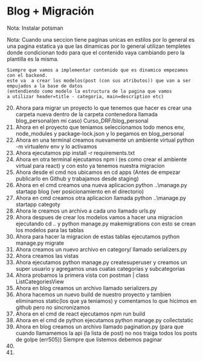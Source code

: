 # Blog + Migración

Nota: Instalar potsman

Nota: Cuando una seccion tiene paginas unicas en estilos por lo general es una pagina estatica
	ya que las dinamicas por lo general utilizan templetes donde condicionan todo para que el contenido vaya cambiando
	pero la plantilla es la misma.
	
	Siempre que vamos a implementar contenido que es dinamico empezamos con el backend.
	este va  a crear los modelos(post (con sus atributos)) que van a ser empujados a la base de datos 
	(entendiendo como modelo la estructura de la pagina que vamos 
	a utilizar header=title - categoria, main=description etc)

20. Ahora para migrar un proyecto lo que tenemos que hacer es crear una carpeta nueva dentro de la carpeta contenedora 
	llamada blog_personal(en mi caso) Curso_DRF/blog_personal
21. Ahora en el proyecto que teniamos seleccionamos todo menos env, node_modules y package-lock.json
	y lo pegamos en blog_personal
22. Ahora en una terminal creamos nuevamente un ambiente virtual python -m virtualenv env y lo activamos
23. Ahora ejecutamos pip install -r requirements.txt
24. Ahora en otra terminal ejecutamos npm i (es como crear el ambiente virtual para react) y con esto ya tenemos nuestra migracion
25. Ahora desde el cmd nos ubicamos en cd apps (Antes de empezar publicarlo en Github y trabajamos desde staging)
26. Ahora en el cmd creamos una nueva aplicacion python ..\manage.py startapp blog (ver posicionamiento en el directorio)
27. Ahora en cmd creamos otra aplicacion llamada python ..\manage.py startapp categoty
28. Ahora le creamos un archivo a cada uno llamado urls.py
29. Ahora despues de crear los modelos vamos a hacer una migracion ejecutando cd .. y python manage.py makemigrations
	con esto se crean los modelos para las tablas
30. Ahora para hacer la migracion de estas tablas ejecutamos python manage.py migrate
31. Ahora creamos un nuevo archivo en category/ llamado serializers.py
32. Ahora creamos las vistas
33. Ahora ejecutamos python manage.py createsuperuser y creamos un super usuario y agregamos unas cuatas categorias y subcategorias
34. Ahora probamos la primera vista con postman | class ListCategoriesView
35. Ahora en blog creamos un archivo llamado serializers.py
36. Ahora hacemos un nuevo build de nuestro proyecto y tambien eliminamos static(los que ya teniamos) y comentamos lo que hicimos en github
	pero no sincronizamos
37. Ahora en el cmd de react ejecutamos npm run build
38. Ahora en el cmd de python ejecutamos python manage.py collectstatic
39. Ahora en blog creamos un archivo llamado pagination.py (para que cuando llamamemos la api (la lista de post) no nos traiga todos los 
	posts de golpe (err505))
	Siempre que listemos debemos paginar
40. 
41.










